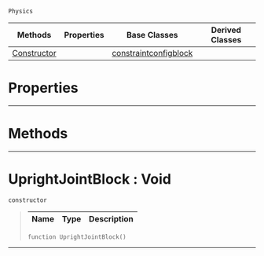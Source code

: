  `Physics`

|Methods|Properties|Base Classes|Derived Classes|
|---|---|---|---|
|[ Constructor](https://github.com/PlasmaEngine/PlasmaDocs/tree/master/docs/C%2B%2B/code_reference/class_reference/uprightjointblock.markdown#uprightjointblock-void)| |[constraintconfigblock](https://github.com/PlasmaEngine/PlasmaDocs/tree/master/docs/C%2B%2B/code_reference/class_reference/constraintconfigblock.markdown)| |


 #  Properties


---  
 #  Methods


---  
 #  UprightJointBlock : Void

 `constructor`

> 
> |Name|Type|Description|
> |---|---|---|
> ``` lang=cpp, name=Lightning
> function UprightJointBlock()
> ``` 


---  
 

 